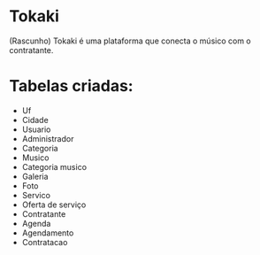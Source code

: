 # Tokaki
(Rascunho)
Tokaki é uma plataforma que conecta o músico com o contratante. 

# Tabelas criadas:

* Uf
* Cidade
* Usuario
* Administrador
* Categoria
* Musico
* Categoria musico
* Galeria
* Foto
* Servico
* Oferta de serviço
* Contratante
* Agenda
* Agendamento
* Contratacao